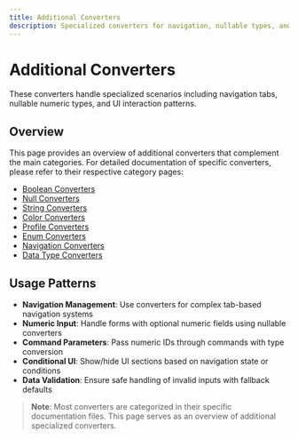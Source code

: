 ```yaml
---
title: Additional Converters
description: Specialized converters for navigation, nullable types, and UI interactions
---
```


# Additional Converters

These converters handle specialized scenarios including navigation tabs, nullable numeric types, and UI interaction patterns.

## Overview

This page provides an overview of additional converters that complement the main categories. For detailed documentation of specific converters, please refer to their respective category pages:

- [Boolean Converters](./bool-converters)
- [Null Converters](./null-converters)
- [String Converters](./string-converters)
- [Color Converters](./color-converters)
- [Profile Converters](./profile-converters)
- [Enum Converters](./enum-converters)
- [Navigation Converters](./navigation-converters)
- [Data Type Converters](./data-type-converters)

## Usage Patterns

- **Navigation Management**: Use converters for complex tab-based navigation systems
- **Numeric Input**: Handle forms with optional numeric fields using nullable converters
- **Command Parameters**: Pass numeric IDs through commands with type conversion
- **Conditional UI**: Show/hide UI sections based on navigation state or conditions
- **Data Validation**: Ensure safe handling of invalid inputs with fallback defaults

> **Note**: Most converters are categorized in their specific documentation files. This page serves as an overview of additional specialized converters.
